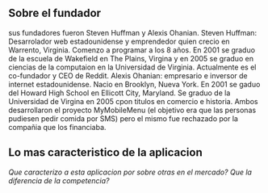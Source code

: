 ## Sobre el fundador
sus fundadores fueron Steven Huffman y Alexis Ohanian. 
Steven Huffman: Desarrolador web estadounidense y emprendedor quien crecio en Warrento, Virginia. Comenzo a programar a los 8 años. En 2001 se graduo de la escuela de Wakefield en The Plains, Virgina y en 2005 se graduo en ciencias de la computaion en la Universidad de Virginia. Actualmente es el co-fundador y CEO de Reddit.
Alexis Ohanian: empresario e inversor de internet estadounidense. Nacio en Brooklyn, Nueva York. En 2001 se gaduo del Howard High School en Ellicott City, Maryland. Se graduo de la Universidad de Virgina en 2005 cpon titulos en comercio e historia. 
Ambos desarrollaron el proyecto MyMobileMenu (el objetivo era que las personas pudiesen pedir comida por SMS) pero el mismo fue rechazado por la compañia que los financiaba.

## Lo mas caracteristico de la aplicacion

*Que caracterizo a esta aplicacion por sobre otras en el mercado?*
*Que la diferencia de la competencia?*